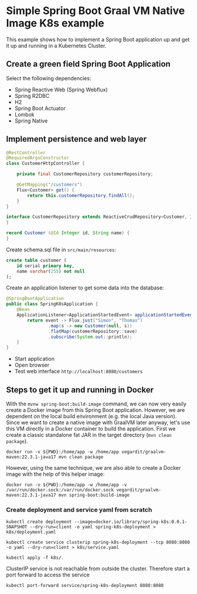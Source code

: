 # Simple Spring Boot Graal VM Native Image K8s example

This example shows how to implement a Spring Boot application up and get it up and running in a Kubernetes Cluster.

## Create a green field Spring Boot Application

Select the following dependencies:

- Spring Reactive Web (Spring Webflux)
- Spring R2DBC
- H2
- Spring Boot Actuator
- Lombok
- Spring Native

## Implement persistence and web layer

```java
@RestController
@RequiredArgsConstructor
class CustomerHttpController {

    private final CustomerRepository customerRepository;

    @GetMapping("/customers")
    Flux<Customer> get() {
        return this.customerRepository.findAll();
    }
}

interface CustomerRepository extends ReactiveCrudRepository<Customer, Integer> {
}

record Customer (@Id Integer id, String name) {
}
```

Create schema.sql file in `src/main/resources`:

```sql
create table customer (
    id serial primary key,
    name varchar(255) not null
);
```

Create an application listener to get some data into the database:

```java
@SpringBootApplication
public class SpringK8sApplication {
    @Bean
    ApplicationListener<ApplicationStartedEvent> applicationStartedEventApplicationListener(CustomerRepository customerRepository) {
        return event -> Flux.just("Simon", "Thomas")
                .map(s -> new Customer(null, s))
                .flatMap(customerRepository::save)
                .subscribe(System.out::println);
    }
}
```

- Start application
- Open browser 
- Test web interface `http://localhost:8080/customers`

## Steps to get it up and running in Docker

With the `mvnw spring-boot:build-image` command, we can now very easily create a Docker image from this Spring Boot application. 
However, we are dependent on the local build environment (e.g. the local Java version). 
Since we want to create a native image with GraalVM later anyway, let's use this VM directly in a Docker container to build the application.
First we create a classic standalone fat JAR in the target directory (`mvn clean package`).

```shell
docker run -v ${PWD}:/home/app -w /home/app vegardit/graalvm-maven:22.3.1-java17 mvn clean package
```

However, using the same technique, we are also able to create a Docker image with the help of this helper image:

```shell
docker run -v ${PWD}:/home/app -w /home/app -v /var/run/docker.sock:/var/run/docker.sock vegardit/graalvm-maven:22.3.1-java17 mvn spring-boot:build-image
```

### Create deployment and service yaml from scratch

```shell
kubectl create deployment --image=docker.io/library/spring-k8s:0.0.1-SNAPSHOT --dry-run=client -o yaml spring-k8s-deployment > k8s/deployment.yaml
```

```shell
kubectl create service clusterip spring-k8s-deployment --tcp 8080:8080 -o yaml --dry-run=client > k8s/service.yaml
```

```shell
kubectl apply -f k8s/.
```

ClusterIP service is not reachable from outside the cluster. Therefore start a port forward to access the service

```shell
kubectl port-forward service/spring-k8s-deployment 8080:8080
```

